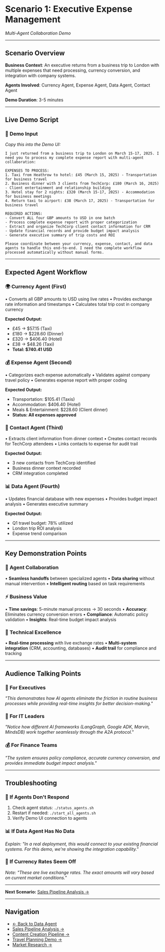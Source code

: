 # Scenario 1: Executive Expense Management
*Multi-Agent Collaboration Demo*

---

## Scenario Overview

**Business Context**: An executive returns from a business trip to London with multiple expenses that need processing, currency conversion, and integration with company systems.

**Agents Involved**: Currency Agent, Expense Agent, Data Agent, Contact Agent

**Demo Duration**: 3-5 minutes

---

## Live Demo Script

### 🎯 **Demo Input**
*Copy this into the Demo UI:*

```
I just returned from a business trip to London on March 15-17, 2025. I need you to process my complete expense report with multi-agent collaboration:

EXPENSES TO PROCESS:
1. Taxi from Heathrow to hotel: £45 (March 15, 2025) - Transportation for business travel
2. Business dinner with 3 clients from TechCorp: £180 (March 16, 2025) - Client entertainment and relationship building  
3. Hotel stay for 2 nights: £320 (March 15-17, 2025) - Accommodation for business meetings
4. Return taxi to airport: £38 (March 17, 2025) - Transportation for business travel

REQUIRED ACTIONS:
- Convert ALL four GBP amounts to USD in one batch
- Process complete expense report with proper categorization
- Extract and organize TechCorp client contact information for CRM
- Update financial records and provide budget impact analysis
- Generate executive summary of trip costs and ROI

Please coordinate between your currency, expense, contact, and data agents to handle this end-to-end. I need the complete workflow processed automatically without manual forms.
```

---

## Expected Agent Workflow

### 🌍 **Currency Agent** (First)
• Converts all GBP amounts to USD using live rates
• Provides exchange rate information and timestamps
• Calculates total trip cost in company currency

**Expected Output:**
- £45 → $57.15 (Taxi)
- £180 → $228.60 (Dinner)
- £320 → $406.40 (Hotel)
- £38 → $48.26 (Taxi)
- **Total: $740.41 USD**

### 💰 **Expense Agent** (Second)
• Categorizes each expense automatically
• Validates against company travel policy
• Generates expense report with proper coding

**Expected Output:**
- Transportation: $105.41 (Taxis)
- Accommodation: $406.40 (Hotel)
- Meals & Entertainment: $228.60 (Client dinner)
- **Status: All expenses approved**

### 👥 **Contact Agent** (Third)
• Extracts client information from dinner context
• Creates contact records for TechCorp attendees
• Links contacts to expense for audit trail

**Expected Output:**
- 3 new contacts from TechCorp identified
- Business dinner context recorded
- CRM integration completed

### 📊 **Data Agent** (Fourth)
• Updates financial database with new expenses
• Provides budget impact analysis
• Generates executive summary

**Expected Output:**
- Q1 travel budget: 78% utilized
- London trip ROI analysis
- Expense trend comparison

---

## Key Demonstration Points

### 🤝 **Agent Collaboration**
• **Seamless handoffs** between specialized agents
• **Data sharing** without manual intervention
• **Intelligent routing** based on task requirements

### ⚡ **Business Value**
• **Time savings**: 5-minute manual process → 30 seconds
• **Accuracy**: Eliminates currency conversion errors
• **Compliance**: Automatic policy validation
• **Insights**: Real-time budget impact analysis

### 🔧 **Technical Excellence**
• **Real-time processing** with live exchange rates
• **Multi-system integration** (CRM, accounting, databases)
• **Audit trail** for compliance and tracking

---

## Audience Talking Points

### 💼 **For Executives**
*"This demonstrates how AI agents eliminate the friction in routine business processes while providing real-time insights for better decision-making."*

### 🏢 **For IT Leaders**
*"Notice how different AI frameworks (LangGraph, Google ADK, Marvin, MindsDB) work together seamlessly through the A2A protocol."*

### 💰 **For Finance Teams**
*"The system ensures policy compliance, accurate currency conversion, and provides immediate budget impact analysis."*

---

## Troubleshooting

### 🔧 **If Agents Don't Respond**
1. Check agent status: `./status_agents.sh`
2. Restart if needed: `./start_all_agents.sh`
3. Verify Demo UI connection to agents

### 📊 **If Data Agent Has No Data**
*Explain: "In a real deployment, this would connect to your existing financial systems. For this demo, we're showing the integration capability."*

### 💱 **If Currency Rates Seem Off**
*Note: "These are live exchange rates. The exact amounts will vary based on current market conditions."*

---

**Next Scenario:** [Sales Pipeline Analysis →](scenario-02-sales-pipeline.md)

---

## Navigation
- [← Back to Data Agent](../agents/data-agent.md)
- [Sales Pipeline Analysis →](scenario-02-sales-pipeline.md)
- [Content Creation Pipeline →](scenario-03-content-creation.md)
- [Travel Planning Demo →](scenario-04-travel-planning.md)
- [Market Research →](scenario-05-market-research.md) 